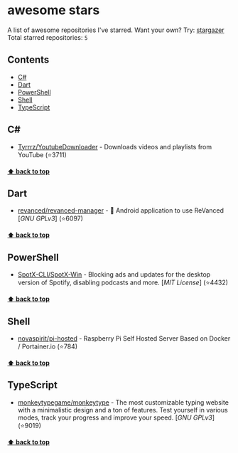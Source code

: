 # awesome stars

A list of awesome repositories I've starred. Want your own? Try: [stargazer](https://github.com/rverst/stargazer)  
Total starred repositories: `5`
## Contents

  - [C#](#c)
  - [Dart](#dart)
  - [PowerShell](#powershell)
  - [Shell](#shell)
  - [TypeScript](#typescript)



## C#

  - [Tyrrrz/YoutubeDownloader](https://github.com/Tyrrrz/YoutubeDownloader) - Downloads videos and playlists from YouTube (⭐️3711) 

**[⬆ back to top](#contents)**

## Dart

  - [revanced/revanced-manager](https://github.com/revanced/revanced-manager) - 💊 Android application to use ReVanced \[*GNU GPLv3*\] (⭐️6097) 

**[⬆ back to top](#contents)**

## PowerShell

  - [SpotX-CLI/SpotX-Win](https://github.com/SpotX-CLI/SpotX-Win) - Blocking ads and updates for the desktop version of Spotify, disabling podcasts and more. \[*MIT License*\] (⭐️4432) 

**[⬆ back to top](#contents)**

## Shell

  - [novaspirit/pi-hosted](https://github.com/novaspirit/pi-hosted) - Raspberry Pi Self Hosted Server Based on Docker / Portainer.io (⭐️784) 

**[⬆ back to top](#contents)**

## TypeScript

  - [monkeytypegame/monkeytype](https://github.com/monkeytypegame/monkeytype) - The most customizable typing website with a minimalistic design and a ton of features. Test yourself in various modes, track your progress and improve your speed. \[*GNU GPLv3*\] (⭐️9019) 

**[⬆ back to top](#contents)**

